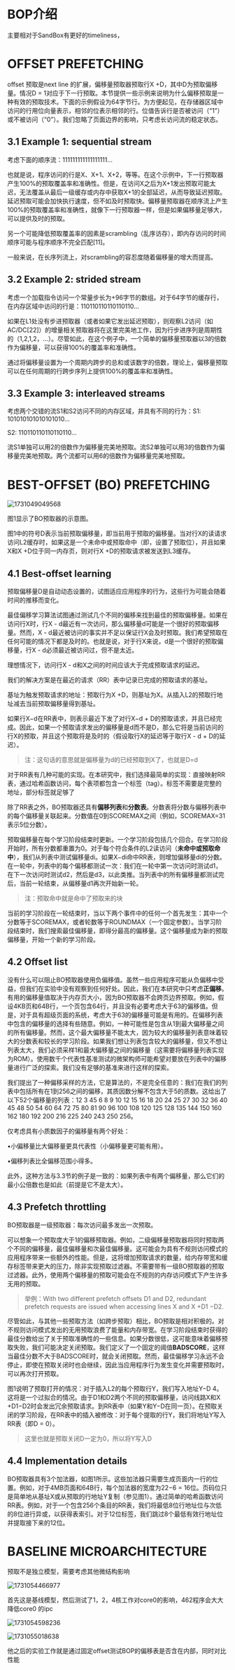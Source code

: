 # BOP介绍

主要相对于SandBox有更好的timeliness，


# OFFSET PREFETCHING

offset 预取是next line 的扩展，偏移量预取器预取行X +D，其中D为预取偏移量。情况D = 1对应于下一行预取。本节提供一些示例来说明为什么偏移预取是一种有效的预取技术。下面的示例假设为64字节行。为方便起见，在存储器区域中访问的行用位向量表示，相邻的位表示相邻的行。位值告诉行是否被访问（“1”）或不被访问（“0”）。我们忽略了页面边界的影响，只考虑长访问流的稳定状态。

## 3.1 Example 1: sequential stream

考虑下面的顺序流：111111111111111111…

也就是说，程序访问的行是X、X+1、X+2，等等。在这个示例中，下一行预取器产生100%的预取覆盖率和准确性。但是，在访问X之后为X+1发出预取可能太迟，无法覆盖从最后一级缓存或内存中获取X+1的全部延迟，从而导致延迟预取。延迟预取可能会加快执行速度，但不如及时预取快。偏移量预取器在顺序流上产生100%的预取覆盖率和准确性，就像下一行预取器一样，但是如果偏移量足够大，可以提供及时的预取。

另一个可能降低预取覆盖率的因素是scrambling（乱序访存），即内存访问的时间顺序可能与程序顺序不完全匹配[11]。

一般来说，在长序列流上，对scrambling的容忍度随着偏移量的增大而提高。

## 3.2 Example 2: strided stream

考虑一个加载指令访问一个常量步长为+96字节的数组。对于64字节的缓存行，在内存区域中访问的行是：110110110110110110…

如果在L1处没有步进预取器（或者如果它发出延迟预取），则观察L2访问（如AC/DC[22]）的增量相关预取器将在这里完美地工作，因为行步进序列是周期性的（1,2,1,2，…）。尽管如此，在这个例子中，一个简单的偏移量预取器以3的倍数作为偏移量，可以获得100%的覆盖率和准确性。

通过将偏移量设置为一个周期内跨步的总和或该数字的倍数，理论上，偏移量预取可以在任何周期的行跨步序列上提供100%的覆盖率和准确性。

## 3.3 Example 3: interleaved streams

考虑两个交错的流S1和S2访问不同的内存区域，并具有不同的行为：S1: 101010101010101010…

S2: 110110110110110110…

流S1单独可以用2的倍数作为偏移量完美地预取。流S2单独可以用3的倍数作为偏移量完美地预取。两个流都可以用6的倍数作为偏移量完美地预取。

# BEST-OFFSET (BO) PREFETCHING

![1731049049568](image/BOP/1731049049568.png)

图1显示了BO预取器的示意图。

图1中的符号D表示当前预取偏移量，即当前用于预取的偏移量。当对行X的读请求访问L2缓存时，如果这是一个未命中或预取命中（即，设置了预取位），并且如果X和X +D位于同一内存页，则对行X +D的预取请求被发送到L3缓存。

## 4.1 Best-offset learning

预取偏移量D是自动动态设置的，试图适应应用程序的行为，这些行为可能会随着时间的推移而变化。

最佳偏移学习算法试图通过测试几个不同的偏移来找到最佳的预取偏移量。如果在访问行X时，行X - d最近有一次访问，那么偏移量d可能是一个很好的预取偏移量。然而，X - d最近被访问的事实并不足以保证行X会及时预取。我们希望预取在任何可能的情况下都是及时的。也就是说，对于行X来说，d是一个很好的预取偏移量，行X - d必须最近被访问过，但不是太近。

理想情况下，访问行X - d和X之间的时间应该大于完成预取请求的延迟。

我们的解决方案是在最近的请求（RR）表中记录已完成的预取请求的基址。

基址为触发预取请求的地址：预取行为X +D，则基址为X。从插入L2的预取行地址减去当前预取偏移量得到基址。

如果行X−d在RR表中，则表示最近下发了对行X−d + D的预取请求，并且已经完成。因此，如果一个预取请求发出的偏移量是d而不是D，那么它将是当前访问的行X的预取，并且这个预取将是及时的（假设取行X的延迟等于取行X - d + D的延迟）。

> 注：这句话的意思就是偏移量为d的已经预取到X了，也就是D=d

对于RR表有几种可能的实现。在本研究中，我们选择最简单的实现：直接映射RR表，通过哈希函数访问，每个表项都包含一个标签（tag）。标签不需要是完整的地址，部分标签就足够了

除了RR表之外，BO预取器还具有**偏移列表**和**分数表**。分数表将分数与偏移列表中的每个偏移量关联起来。分数值在0到SCOREMAX之间（例如，SCOREMAX=31表示5位分数）。

预取偏移量在每个学习阶段结束时更新。一个学习阶段包括几个回合。在学习阶段开始时，所有分数都重置为0。对于每个符合条件的L2读访问（**未命中或预取命中**），我们从列表中测试偏移量di。如果X−di命中RR表，则增加偏移量di的分数。在一轮中，列表中的每个偏移都测试一次：我们在一轮中第一次访问时测试d1，在下一次访问时测试d2，然后是d3，以此类推。当列表中的所有偏移量都测试完后，当前一轮结束，从偏移量d1再次开始新一轮。

> 注：预取命中就是命中了预取来的块

当前的学习阶段在一轮结束时，当以下两个事件中的任何一个首先发生：其中一个分数等于SCOREMAX，或者轮数等于ROUNDMAX（一个固定参数）。当学习阶段结束时，我们搜索最佳偏移量，即得分最高的偏移量。这个偏移量成为新的预取偏移量，开始一个新的学习阶段。

## 4.2 Offset list

没有什么可以阻止BO预取器使用负偏移值。虽然一些应用程序可能从负偏移中受益，但我们在实验中没有观察到任何好处。因此，我们在本研究中只考虑**正偏移**。有用的偏移量值取决于内存页大小，因为BO预取器不会跨页边界预取。例如，假设4KB页和64B行，一个页包含64行，并且没有必要考虑大于63的偏移值。但是，对于具有超级页面的系统，考虑大于63的偏移量可能是有用的。在偏移列表中包含的偏移量的选择有些随意。例如，一种可能性是包含从1到最大偏移量之间的所有偏移量。然而，这个最大偏移量不能太大，因为较大的偏移量列表意味着较大的分数表和较长的学习阶段。如果我们想让列表包含较大的偏移量，但又不想让列表太大，我们必须采样1和最大偏移量之间的偏移量（这需要将偏移量列表实现为ROM）。使用数千个代表性基准测试的微架构师可能希望对要放在列表中的偏移量进行广泛的探索。我们没有足够的基准来进行这样的探索。

我们提出了一种偏移采样的方法，它是算法的，不是完全任意的：我们在我们的列表中包括所有在1到256之间的偏移，其质因数分解不包含大于5的质数。这给出了以下52个偏移量的列表：12 3 45 6 8 9 10 12 15 16 18 20 24 25 27 30 32 36 40 45 48 50 54 60 64 72 75 80 81 90 96 100 108 120 125 128 135 144 150 160 162 180 192 200 216 225 240 243 250 256。

仅考虑具有小质数因子的偏移量有两个好处：

•小偏移量比大偏移量更具代表性（小偏移量更可能有用）。

•偏移列表比全偏移范围小得多。

此外，这种方法与3.3节的例子是一致的：如果列表中有两个偏移量，那么它们的最小公倍数也是如此（前提是它不是太大）。

## 4.3 Prefetch throttling

BO预取器是一级预取器：每次访问最多发出一次预取。

可以想象一个预取度大于1的偏移预取器。例如，二级偏移量预取器将同时预取两个不同的偏移量，最佳偏移量和次最佳偏移量。这可能会为具有不规则访问模式的应用程序带来一些额外的性能。但是，这将增加预取请求的数量，给内存带宽和缓存标签带来更大的压力，除非实现预取过滤器。不需要带有一级BO预取器的预取过滤器。此外，使用两个偏移量的预取可能会在不规则的内存访问模式下产生许多无用的预取。

> 举例：With two different prefetch offsets D1 and D2, redundant prefetch requests are issued when accessing lines X and X +D1 −D2.

尽管如此，与其他一些预取方法（如跨步预取）相比，BO预取是相对积极的。对不规则访问模式发出的无用预取浪费了能量和内存带宽。在学习阶段结束时获得的最佳分数给出了关于预取准确性的一些信息。如果分数很低，这可能意味着偏移预取失败，我们可能决定关闭预取。我们定义了一个固定的阈值**BADSCORE**，这样当最佳分数不大于BADSCORE时，就会关闭预取。然而，最佳偏移学习永远不会停止，即使在预取关闭时也会继续，因此当应用程序行为发生变化并需要预取时，可以再次打开预取。

图1说明了预取打开的情况：对于插入L2的每个预取行Y，我们写入地址Y−D 4。这将是一个过拟合的情况。由于D1和D2两个不同的预取偏移量，访问线路X和X +D1−D2时会发出冗余预取请求。到RR表中（如果Y和Y−D在同一页）。在预取关闭的学习阶段，在RR表中的插入被修改：对于每个提取的行Y，我们将地址Y写入RR表（即D = 0）。

> 这里也就是预取关闭D一定为0，所以将Y写入D
>

## 4.4 Implementation details

BO预取器具有3个加法器，如图1所示。这些加法器只需要生成页面内一行的位置。例如，对于4MB页面和64B行，每个加法器的宽度为22−6 = 16位。页码位只是简单地从基址X或从预取的行地址Y复制（参见图1）。通过简单的哈希函数访问RR表。例如，对于一个包含256个条目的RR表，我们将最低8位行地址位与次低的8位进行异或，以获得表索引。对于12位标签，我们跳过8个最低有效行地址位并提取接下来的12位。


# BASELINE MICROARCHITECTURE

预取不是独立模型，需要考虑其他微结构影响

![1731054466977](image/BOP/1731054466977.png)

首先这是基线模型，然后测试了1，2，4核工作对core0的影响，462程序会大大降低core0 的ipc

![1731054598236](image/BOP/1731054598236.png)

![1731055018638](image/BOP/1731055018638.png)

他之后的实验工作就是通过固定offset测试BOP的偏移表是否含在内部，同时对比性能
